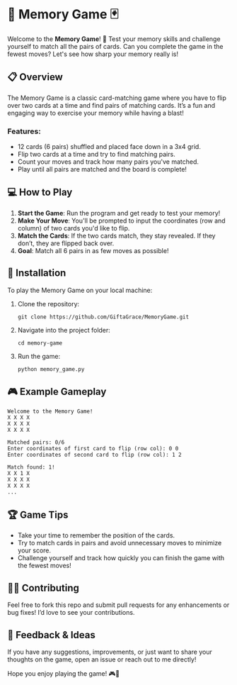 # 🧠 Memory Game 🃏

Welcome to the **Memory Game**! 🧩 Test your memory skills and challenge yourself to match all the pairs of cards. Can you complete the game in the fewest moves? Let's see how sharp your memory really is!

## 📋 Overview

The Memory Game is a classic card-matching game where you have to flip over two cards at a time and find pairs of matching cards. It’s a fun and engaging way to exercise your memory while having a blast!

### Features:
- 12 cards (6 pairs) shuffled and placed face down in a 3x4 grid.
- Flip two cards at a time and try to find matching pairs.
- Count your moves and track how many pairs you've matched.
- Play until all pairs are matched and the board is complete!

## 💻 How to Play

1. **Start the Game**: Run the program and get ready to test your memory!
2. **Make Your Move**: You'll be prompted to input the coordinates (row and column) of two cards you'd like to flip.
3. **Match the Cards**: If the two cards match, they stay revealed. If they don’t, they are flipped back over.
4. **Goal**: Match all 6 pairs in as few moves as possible!

## 🔧 Installation

To play the Memory Game on your local machine:

1. Clone the repository:
    ```
    git clone https://github.com/GiftaGrace/MemoryGame.git
    ```

2. Navigate into the project folder:
    ```
    cd memory-game
    ```

3. Run the game:
    ```
    python memory_game.py
    ```

## 🎮 Example Gameplay

```
Welcome to the Memory Game!
X X X X
X X X X
X X X X

Matched pairs: 0/6
Enter coordinates of first card to flip (row col): 0 0
Enter coordinates of second card to flip (row col): 1 2

Match found: 1!
X X 1 X
X X X X
X X X X
...
```

## 🏆 Game Tips

- Take your time to remember the position of the cards.
- Try to match cards in pairs and avoid unnecessary moves to minimize your score.
- Challenge yourself and track how quickly you can finish the game with the fewest moves!

## 🧑‍💻 Contributing

Feel free to fork this repo and submit pull requests for any enhancements or bug fixes! I’d love to see your contributions.

## 🌟 Feedback & Ideas

If you have any suggestions, improvements, or just want to share your thoughts on the game, open an issue or reach out to me directly!

Hope you enjoy playing the game! 🎮🧠
